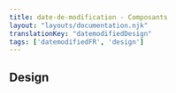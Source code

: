 ```yaml
---
title: date-de-modification - Composants
layout: "layouts/documentation.njk"
translationKey: "datemodifiedDesign"
tags: ['datemodifiedFR', 'design']
---
```


## Design